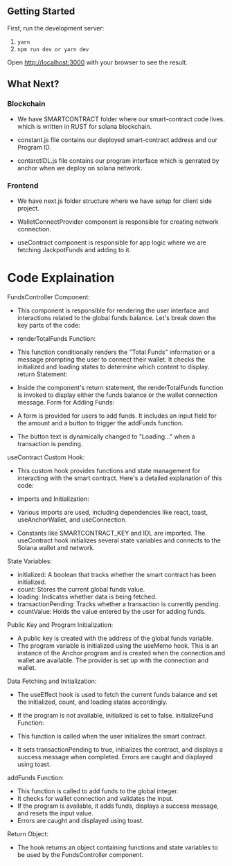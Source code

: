 ## Getting Started

First, run the development server:

1. `yarn`
2. `npm run dev or yarn dev`

Open [http://localhost:3000](http://localhost:3000) with your browser to see the result.

## What Next?

### Blockchain

- We have SMARTCONTRACT folder where our smart-contract code lives. which is written in RUST for solana blockchain.

- constant.js file contains our deployed smart-contract address and our Program ID.
- contarctIDL.js file contains our program interface which is genrated by anchor when we deploy on solana network.

### Frontend

- We have next.js folder structure where we have setup for client side project.

- WalletConnectProvider component is responsible for creating network connection.

- useContract component is responsible for app logic where we are fetching JackpotFunds and adding to it.


# Code Explaination

FundsController Component:

- This component is responsible for rendering the user interface and interactions related to the global funds balance. Let's break down the key parts of the code:

- renderTotalFunds Function:

- This function conditionally renders the "Total Funds" information or a message prompting the user to connect their wallet.
It checks the initialized and loading states to determine which content to display.
return Statement:

- Inside the component's return statement, the renderTotalFunds function is invoked to display either the funds balance or the wallet connection message.
Form for Adding Funds:

- A form is provided for users to add funds. It includes an input field for the amount and a button to trigger the addFunds function.

- The button text is dynamically changed to "Loading..." when a transaction is pending.

useContract Custom Hook:

- This custom hook provides functions and state management for interacting with the smart contract. Here's a detailed explanation of this code:

- Imports and Initialization:

- Various imports are used, including dependencies like react, toast, useAnchorWallet, and useConnection.

- Constants like SMARTCONTRACT_KEY and IDL are imported.
The useContract hook initializes several state variables and connects to the Solana wallet and network.

State Variables:

- initialized: A boolean that tracks whether the smart contract has been initialized.
- count: Stores the current global funds value.
- loading: Indicates whether data is being fetched.
- transactionPending: Tracks whether a transaction is currently pending.
- countValue: Holds the value entered by the user for adding funds.

Public Key and Program Initialization:

- A public key is created with the address of the global funds variable.
- The program variable is initialized using the useMemo hook. This is an instance of the Anchor program and is created when the connection and wallet are available. The provider is set up with the connection and wallet.

Data Fetching and Initialization:

- The useEffect hook is used to fetch the current funds balance and set the initialized, count, and loading states accordingly.

- If the program is not available, initialized is set to false.
initializeFund Function:

- This function is called when the user initializes the smart contract.

- It sets transactionPending to true, initializes the contract, and displays a success message when completed. Errors are caught and displayed using toast.

addFunds Function:

- This function is called to add funds to the global integer.
- It checks for wallet connection and validates the input.
- If the program is available, it adds funds, displays a success message, and resets the input value.
- Errors are caught and displayed using toast.

Return Object:

- The hook returns an object containing functions and state variables to be used by the FundsController component.